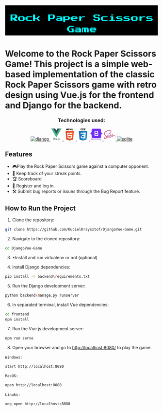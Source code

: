 ![Rock, Paper, Scissors Game](/backend/static/images/rps.png)

# Welcome to the Rock Paper Scissors Game! This project is a simple web-based implementation of the classic Rock Paper Scissors game with retro design using Vue.js for the frontend and Django for the backend.

<h3 align="center">Technologies used:</h3>
<p align="center"> <a href="https://docs.djangoproject.com/en/5.0/" target="_blank" rel="noreferrer"> <img src="https://cdn.worldvectorlogo.com/logos/django.svg" alt="django" width="40" height="40"/> </a><a href="https://vuejs.org/" target="_blank" rel="noreferrer"> <img src="https://raw.githubusercontent.com/devicons/devicon/master/icons/vuejs/vuejs-original-wordmark.svg" alt="vuejs" width="40" height="40"/> </a> <a href="https://www.w3.org/html/" target="_blank" rel="noreferrer"> <img src="https://raw.githubusercontent.com/devicons/devicon/master/icons/html5/html5-original-wordmark.svg" alt="html5" width="40" height="40"/> </a> <a href="https://www.w3schools.com/css/" target="_blank" rel="noreferrer"> <img src="https://raw.githubusercontent.com/devicons/devicon/master/icons/css3/css3-original-wordmark.svg" alt="css3" width="40" height="40"/> </a><a href="https://getbootstrap.com" target="_blank" rel="noreferrer"> <img src="https://raw.githubusercontent.com/devicons/devicon/master/icons/bootstrap/bootstrap-plain-wordmark.svg" alt="bootstrap" width="40" height="40"/> </a> <a href="https://sass-lang.com" target="_blank" rel="noreferrer"> <img src="https://raw.githubusercontent.com/devicons/devicon/master/icons/sass/sass-original.svg" alt="sass" width="40" height="40"/> </a>  <a href="https://www.sqlite.org/" target="_blank" rel="noreferrer"> <img src="https://www.vectorlogo.zone/logos/sqlite/sqlite-icon.svg" alt="sqlite" width="40" height="40"/> </a> </p>

## Features

- 🎮Play the Rock Paper Scissors game against a computer opponent.
- 🎯 Keep track of your streak points.
- 🏆 Scoreboard
- 📝 Register and log in.
- 🛠️ Submit bug reports or issues through the Bug Report feature.

## How to Run the Project

1. Clone the repository:

```bash
git clone https://github.com/KucielKrzysztof/DjangoVue-Game.git
```

2. Navigate to the cloned repository:

```bash
cd DjangoVue-Game
```

3. \*Install and run virtualenv or not (optional)

4. Install Django dependencies:

```bash
pip install -r backend\requirements.txt
```

5. Run the Django development server:

```bash
python backend\manage.py runserver
```

6. In separated terminal, install Vue dependencies:

```bash
cd frontend
npm install
```

7. Run the Vue.js development server:

```bash
npm run serve
```

8. Open your browser and go to [http://localhost:8080/](http://localhost:8080/) to play the game.

`Windows:`

```bash
start http://localhost:8080
```

`MacOS:`

```bash
open http://localhost:8080
```

`Linuks:`

```
xdg-open http://localhost:8080
```
